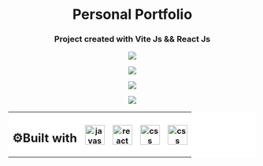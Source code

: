 <h1 align="center">Personal Portfolio</h1>
<h3 align="center">Project created with Vite Js &amp;&amp; React Js</h3>
<table align="center" style="background-color:#FFFFFF">
<tr style="background-color:#FFFFFF">
<th><h2>⚙Built with </h2></th>
<th><img align="center" alt="javascript" width="40" height="40" src="https://user-images.githubusercontent.com/86882630/173864252-6fab4ba3-38cc-4ecf-a948-cbf84367feb9.svg"/></th> 
 <th><img align="center" alt="react" width="40" height="40" src="https://user-images.githubusercontent.com/86882630/173864477-2a2ede98-60c3-4002-9ef0-24a6161c70b4.svg"/>
 <th><img align="center"alt="css" width="40" height="40" src="https://user-images.githubusercontent.com/86882630/173864635-2c02e6a7-1409-45a9-b92f-e81729e93721.svg"/>
 <th><img align="center"alt="css" width="40" height="40" src="https://res.cloudinary.com/dwtkwakbc/image/upload/v1657049094/logosportfolio/Bootstrap_logo_jm6l9t.svg"/>
</tr>


<p align='center'>
      <img align="center" src="https://res.cloudinary.com/dwtkwakbc/image/upload/v1659130983/logosportfolio/homeportfolio_zqbyrs.png"/>
</p>
<p align='center'>
      <img align="center" src="https://res.cloudinary.com/dwtkwakbc/image/upload/v1659130983/logosportfolio/aboutme_kfzbtw.png"/>
</p>
<p align='center'>
      <img align="center" src="https://res.cloudinary.com/dwtkwakbc/image/upload/v1659130983/logosportfolio/projects_azx2o6.png"/>
</p>

<p align='center'>
      <img align="center" src='https://res.cloudinary.com/dwtkwakbc/image/upload/v1659130984/logosportfolio/skills_ilwg2q.png'/>
</p>
